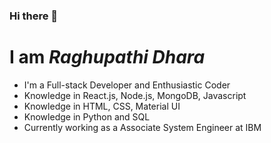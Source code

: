 ### Hi there 👋

#  I am *Raghupathi Dhara*

- I'm a Full-stack Developer and Enthusiastic Coder
- Knowledge in React.js, Node.js, MongoDB, Javascript
- Knowledge in HTML, CSS, Material UI
- Knowledge in Python and SQL
- Currently working as a Associate System Engineer at IBM
